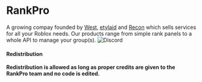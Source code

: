 # RankPro
A growing compay founded by [West](# "Discord: @just_westtt"), [etylaid](# "Discord: @etylaid
GitHub: etylaid") and [Recon](# "Discord: @recon_dev") which sells services for all your Roblox needs.
Our products range from simple rank panels to a whole API to manage your group(s).
![Discord](https://img.shields.io/discord/1114044858382958662?style=for-the-badge&logo=discord&label=Join)


#### Redistribution
**Redistribution is allowed as long as proper credits are given to the RankPro team and no code is edited.**


